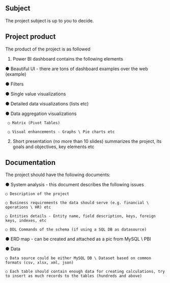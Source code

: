 ## Subject
The project subject is up to you to decide.
## Project product
The product of the project is as followed
1. Power BI dashboard contains the following elements

● Beautiful UI - there are tons of dashboard examples over the web (example)

● Filters

● Single value visualizations

● Detailed data visualizations (lists etc)

● Data aggregation visualizations

     ○ Matrix (Pivot Tables)
     
     ○ Visual enhancements - Graphs \ Pie charts etc
     
2. Short presentation (no more than 10 slides) summarizes the project, its goals and objectives,
key elements etc
## Documentation
The project should have the following documents:

● System analysis - this document describes the following issues

    ○ Description of the project

    ○ Business requirements the data should serve (e.g. financial \ operations \ HR) etc

    ○ Entities details - Entity name, field description, keys, foreign keys, indexes, etc

    ○ DDL Commands of the schema (if using a SQL DB as datasource)

● ERD map - can be created and attached as a pic from MySQL \ PBI

● Data

    ○ Data source could be either MySQL DB \ Dataset based on common formats (csv, xlsx, xml, json)

    ○ Each table should contain enough data for creating calculations, try to insert as much records to the tables (hundreds and above)
